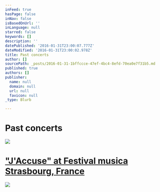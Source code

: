```yaml
---
inFeed: true
hasPage: false
inNav: false
isBasedOnUrl: ''
inLanguage: null
starred: false
keywords: []
description: ''
datePublished: '2016-01-31T23:00:07.777Z'
dateModified: '2016-01-31T23:00:02.978Z'
title: Past concerts
author: []
sourcePath: _posts/2016-01-31-1bffccce-47ef-4bc4-8efd-70ea0e7f31b5.md
published: true
authors: []
publisher:
  name: null
  domain: null
  url: null
  favicon: null
_type: Blurb

---
```

# Past concerts
![](https://s3-us-west-2.amazonaws.com/the-grid-img/p/6d1ef4ff1bf24a8a0c13605b30984a6416cfcd33.jpg)

# ["J'Accuse" at Festival musica Strasbourg, France][0]
![](https://the-grid-user-content.s3-us-west-2.amazonaws.com/7cf0bca4-aea5-49ee-87f0-d8687a8d4146.jpg)

[0]: http://www.festivalmusica.org/edition/2015/manifestation/1563/jaccuse